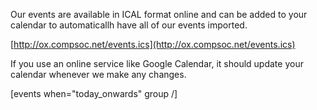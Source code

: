 Our events are available in ICAL format online and can be added to your
calendar to automaticallh have all of our events imported.

[http://ox.compsoc.net/events.ics](http://ox.compsoc.net/events.ics)

If you use an online service like Google Calendar, it should update your
calendar whenever we make any changes.

[events when="today_onwards" group /]
